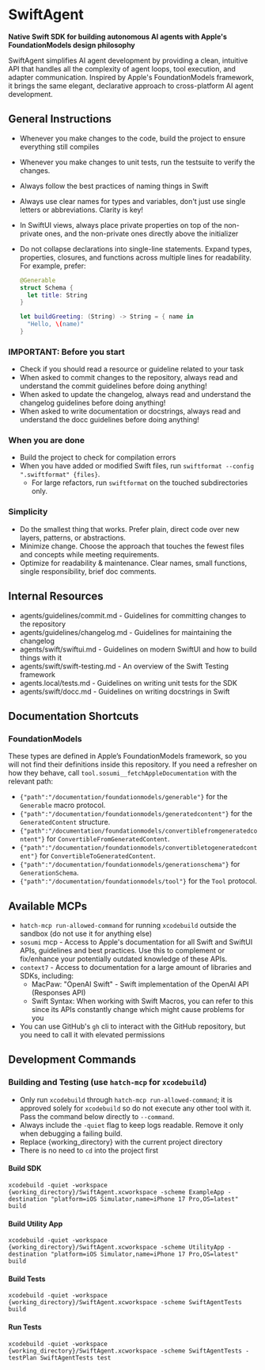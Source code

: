 # SwiftAgent

**Native Swift SDK for building autonomous AI agents with Apple's FoundationModels design philosophy**

SwiftAgent simplifies AI agent development by providing a clean, intuitive API that handles all the complexity of agent loops, tool execution, and adapter communication. Inspired by Apple's FoundationModels framework, it brings the same elegant, declarative approach to cross-platform AI agent development.

## General Instructions

- Whenever you make changes to the code, build the project to ensure everything still compiles
- Whenever you make changes to unit tests, run the testsuite to verify the changes.
- Always follow the best practices of naming things in Swift
- Always use clear names for types and variables, don't just use single letters or abbreviations. Clarity is key!
- In SwiftUI views, always place private properties on top of the non-private ones, and the non-private ones directly above the initializer
- Do not collapse declarations into single-line statements. Expand types, properties, closures, and functions across multiple lines for readability. For example, prefer:

  ```swift
  @Generable
  struct Schema {
    let title: String
  }

  let buildGreeting: (String) -> String = { name in
    "Hello, \(name)"
  }
  ```

### **IMPORTANT**: Before you start

- Check if you should read a resource or guideline related to your task
- When asked to commit changes to the repository, always read and understand the commit guidelines before doing anything!
- When asked to update the changelog, always read and understand the changelog guidelines before doing anything!
- When asked to write documentation or docstrings, always read and understand the docc guidelines before doing anything!

### When you are done

- Build the project to check for compilation errors
- When you have added or modified Swift files, run `swiftformat --config ".swiftformat" {files}`.
  - For large refactors, run `swiftformat` on the touched subdirectories only.

### Simplicity

- Do the smallest thing that works. Prefer plain, direct code over new layers, patterns, or abstractions.
- Minimize change. Choose the approach that touches the fewest files and concepts while meeting requirements.
- Optimize for readability & maintenance. Clear names, small functions, single responsibility, brief doc comments.

## Internal Resources

- agents/guidelines/commit.md - Guidelines for committing changes to the repository
- agents/guidelines/changelog.md - Guidelines for maintaining the changelog
- agents/swift/swiftui.md - Guidelines on modern SwiftUI and how to build things with it
- agents/swift/swift-testing.md - An overview of the Swift Testing framework
- agents.local/tests.md - Guidelines on writing unit tests for the SDK
- agents/swift/docc.md - Guidelines on writing docstrings in Swift

## Documentation Shortcuts

### FoundationModels

These types are defined in Apple’s FoundationModels framework, so you will not find their definitions inside this repository. If you need a refresher on how they behave, call `tool.sosumi__fetchAppleDocumentation` with the relevant path:

- `{"path":"/documentation/foundationmodels/generable"}` for the `Generable` macro protocol.
- `{"path":"/documentation/foundationmodels/generatedcontent"}` for the `GeneratedContent` structure.
- `{"path":"/documentation/foundationmodels/convertiblefromgeneratedcontent"}` for `ConvertibleFromGeneratedContent`.
- `{"path":"/documentation/foundationmodels/convertibletogeneratedcontent"}` for `ConvertibleToGeneratedContent`.
- `{"path":"/documentation/foundationmodels/generationschema"}` for `GenerationSchema`.
- `{"path":"/documentation/foundationmodels/tool"}` for the `Tool` protocol.

## Available MCPs

- `hatch-mcp run-allowed-command` for running `xcodebuild` outside the sandbox (do not use it for anything else)
- `sosumi` mcp - Access to Apple's documentation for all Swift and SwiftUI APIs, guidelines and best practices. Use this to complement or fix/enhance your potentially outdated knowledge of these APIs.
- `context7` - Access to documentation for a large amount of libraries and SDKs, including:
  - MacPaw: "OpenAI Swift" - Swift implementation of the OpenAI API (Responses API)
  - Swift Syntax: When working with Swift Macros, you can refer to this since its APIs constantly change which might cause problems for you
- You can use GitHub's `gh` cli to interact with the GitHub repository, but you need to call it with elevated permissions

## Development Commands

### Building and Testing (use `hatch-mcp` for `xcodebuild`)

- Only run `xcodebuild` through `hatch-mcp run-allowed-command`; it is approved solely for `xcodebuild` so do not execute any other tool with it. Pass the command below directly to `--command`.
- Always include the `-quiet` flag to keep logs readable. Remove it only when debugging a failing build.
- Replace {working_directory} with the current project directory
- There is no need to `cd` into the project first

#### Build SDK

```
xcodebuild -quiet -workspace {working_directory}/SwiftAgent.xcworkspace -scheme ExampleApp -destination "platform=iOS Simulator,name=iPhone 17 Pro,OS=latest" build
```

#### Build Utility App

```
xcodebuild -quiet -workspace {working_directory}/SwiftAgent.xcworkspace -scheme UtilityApp -destination "platform=iOS Simulator,name=iPhone 17 Pro,OS=latest" build
```

#### Build Tests

```
xcodebuild -quiet -workspace {working_directory}/SwiftAgent.xcworkspace -scheme SwiftAgentTests build
```

#### Run Tests

```
xcodebuild -quiet -workspace {working_directory}/SwiftAgent.xcworkspace -scheme SwiftAgentTests -testPlan SwiftAgentTests test
```
